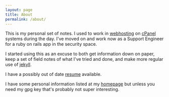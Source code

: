 ```yaml
---
layout: page
title: About
permalink: /about/
---
```

This is my personal set of notes. I used to work in [webhosting](https://www.wiredtree.com/about/) on [cPanel](https://cpanel.com/) systems during the day. I've moved on and work now as a Support Engineer for a ruby on rails app in the security space.

I started using this as an excuse to both get information down on paper, keep a set of field notes of what I've tried and done, and make more regular use of [jekyll](https://jekyllrb.com).

I have a possibly out of date [resume](https://djuber.tk/) available.

I have some personal information listed at my [homepage](https://beta-reduction.com/) but unless you need my gpg key that's probably not super interesting.